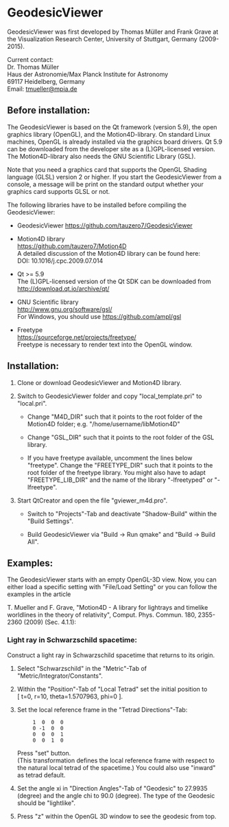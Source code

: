 
# GeodesicViewer

GeodesicViewer was first developed by Thomas Müller and Frank Grave at the 
Visualization Research Center, University of Stuttgart, Germany (2009-2015).

Current contact:  
Dr. Thomas Müller  
Haus der Astronomie/Max Planck Institute for Astronomy  
69117 Heidelberg, Germany  
Email: tmueller@mpia.de  


## Before installation:

The GeodesicViewer is based on the Qt framework (version 5.9), the open graphics 
library (OpenGL), and the Motion4D-library. On standard Linux machines, OpenGL 
is already installed via the graphics board drivers. Qt 5.9 can be downloaded 
from the developer site as a (L)GPL-licensed version. The Motion4D-library also 
needs the GNU Scientific Library (GSL).

Note that you need a graphics card that supports the OpenGL Shading language 
(GLSL) version 2 or higher. If you start the GeodesicViewer from a console, 
a message will be print on the standard output whether your graphics card 
supports GLSL or not.


The following libraries have to be installed before compiling the GeodesicViewer:

* GeodesicViewer
  https://github.com/tauzero7/GeodesicViewer

* Motion4D library  
  https://github.com/tauzero7/Motion4D  
  A detailed discussion of the Motion4D library can be found here:  
  DOI: 10.1016/j.cpc.2009.07.014  
    
* Qt >= 5.9  
  The (L)GPL-licensed version of the Qt SDK can be downloaded from  
  http://download.qt.io/archive/qt/
   
* GNU Scientific library  
  http://www.gnu.org/software/gsl/  
  For Windows, you should use https://github.com/ampl/gsl
  
* Freetype  
  https://sourceforge.net/projects/freetype/  
  Freetype is necessary to render text into the OpenGL window.  


## Installation:

1. Clone or download GeodesicViewer and Motion4D library.

2. Switch to GeodesicViewer folder and copy "local_template.pri" to "local.pri".   
    
    - Change "M4D_DIR" such that it points to the root folder of the Motion4D 
   folder; e.g. "/home/username/libMotion4D"
    
    - Change "GSL_DIR" such that it points to the root folder of the GSL library.

    - If you have freetype available, uncomment the lines below "freetype".
      Change the "FREETYPE_DIR" such that it points to the root folder of the
      freetype library. You might also have to adapt "FREETYPE_LIB_DIR" and the
      name of the library "-lfreetyped" or "-lfreetype".

3. Start QtCreator and open the file "gviewer_m4d.pro".
    
    - Switch to "Projects"-Tab and deactivate "Shadow-Build" within the
      "Build Settings".
      
    - Build GeodesicViewer via "Build -> Run qmake" and "Build -> Build All".


## Examples:

The GeodesicViewer starts with an empty OpenGL-3D view. Now, you can either
load a specific setting with "File/Load Setting" or you can follow the examples
in the article 

T. Mueller and F. Grave, 
"Motion4D - A library for lightrays and timelike worldlines in the theory 
of relativity", 
Comput. Phys. Commun. 180, 2355-2360 (2009) 
(Sec. 4.1.1):


### Light ray in Schwarzschild spacetime:

Construct a light ray in Schwarzschild spacetime that returns to its origin.

1. Select "Schwarzschild" in the "Metric"-Tab of "Metric/Integrator/Constants".
 
2. Within the "Position"-Tab of "Local Tetrad" set the initial position to  
    [ t=0, r=10, theta=1.5707963, phi=0 ].
     
3. Set the local reference frame in the "Tetrad Directions"-Tab:  

            1  0  0  0  
            0 -1  0  0  
            0  0  0  1  
            0  0  1  0  
     
    Press "set" button.  
    (This transformation defines the local reference frame with respect to the
      natural local tetrad of the spacetime.)
    You could also use "inward" as tetrad default.
       
4. Set the angle xi in "Direction Angles"-Tab of "Geodesic" to 27.9935 (degree) 
   and the angle chi to 90.0 (degree). 
   The type of the Geodesic should be "lightlike".
     
5. Press "z" within the OpenGL 3D window to see the geodesic from top.
     

